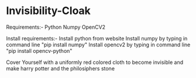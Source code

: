 # Invisibility-Cloak
Requirements:-
Python
Numpy
OpenCV2

Install requirements:-
Install python from website
Install numpy by typing in command line "pip install numpy"
Install opencv2 by typing in command line "pip install opencv-python"

Cover Yourself with a uniformly red colored cloth to become invisible and make harry potter and the philosiphers stone
